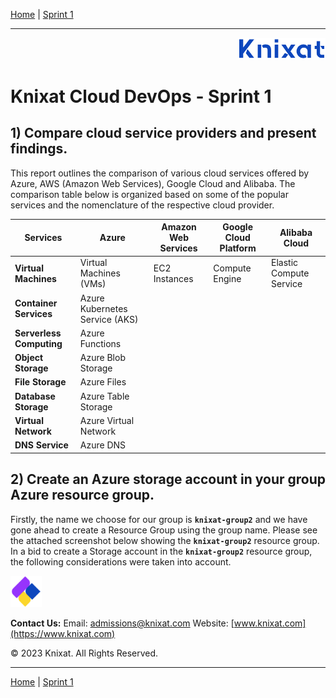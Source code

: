 [Home](../README.md) | [Sprint 1](README.md)

---

<p align="right">
    <img src="../.assets/logo-02.png" width="140x" />
</p>

# Knixat Cloud DevOps - Sprint 1

## 1) Compare cloud service providers and present findings.

This report outlines the comparison of various cloud services offered by Azure, AWS (Amazon Web Services), Google Cloud and Alibaba. The comparison table below is organized based on some of the popular services and the nomenclature of the respective cloud provider.


| Services              | Azure         | Amazon Web Services        | Google Cloud Platform   | Alibaba Cloud |
|-----------------------|-----------------------|--------------------------|-----------------------|-----------|
| **Virtual Machines** | Virtual Machines (VMs)|  EC2 Instances  | Compute Engine    | Elastic Compute Service |
| **Container Services** | Azure Kubernetes Service (AKS) |   |   |   |
| **Serverless Computing** | Azure Functions  |   |   |   |
| **Object Storage** | Azure Blob Storage  |   |   |   |
| **File Storage** | Azure Files  |   |   |   |
| **Database Storage** | Azure Table Storage  |   |   |   |
| **Virtual Network** | Azure Virtual Network  |   |   |   |
| **DNS Service** | Azure DNS  |   |   |   |



## 2) Create an Azure storage account in your group Azure resource group.

Firstly, the name we choose for our group is **`knixat-group2`** and we have gone ahead to create a Resource Group using the group name. Please see the attached screenshot below showing the __`knixat-group2`__ resource group. In a bid to create a Storage account in the **`knixat-group2`** resource group, the following considerations were taken into account.



<p align="left">
    <img src="../.assets/logo-03.png" width="50x" />
</p>

**Contact Us:**
Email: [admissions@knixat.com](mailto:admissions@email.com)
Website: [www.knixat.com](https://www.knixat.com)

&copy; 2023 Knixat. All Rights Reserved.

---

[Home](../README.md) | [Sprint 1](README.md)
